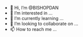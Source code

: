 - 👋 Hi, I’m @BISHOPDAN
- 👀 I’m interested in ...
- 🌱 I’m currently learning ...
- 💞️ I’m looking to collaborate on ...
- 📫 How to reach me ...

<!---
BISHOPDAN/BISHOPDAN is a ✨ special ✨ repository because its `README.md` (this file) appears on your GitHub profile.
You can click the Preview link to take a look at your changes.
--->
